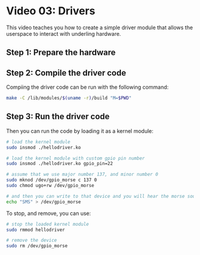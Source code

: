 # Video 03: Drivers

This video teaches you how to create a simple driver module that allows the userspace to interact with underling hardware.

## Step 1: Prepare the hardware

## Step 2: Compile the driver code

Compiing the driver code can be run with the following command:

```bash
make -C /lib/modules/$(uname -r)/build "M=$PWD"
```

## Step 3: Run the driver code

Then you can run the code by loading it as a kernel module:

```bash
# load the kernel module
sudo insmod ./hellodriver.ko

# load the kernel module with custom gpio pin number
sudo insmod ./hellodriver.ko gpio_pin=22

# assume that we use major number 137, and minor number 0
sudo mknod /dev/gpio_morse c 137 0
sudo chmod ugo+rw /dev/gpio_morse

# and then you can write to that device and you will hear the morse sound
echo "SMS" > /dev/gpio_morse
```

To stop, and remove, you can use:

```bash
# stop the loaded kernel module
sudo rmmod hellodriver

# remove the device
sudo rm /dev/gpio_morse
```


